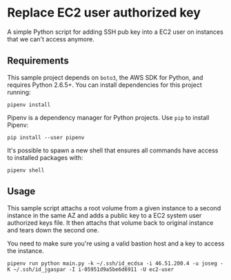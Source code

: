 # Replace EC2 user authorized key

A simple Python script for adding SSH pub key into a EC2 user on instances that we can't access anymore.

## Requirements

This sample project depends on `boto3`, the AWS SDK for Python, and requires
Python 2.6.5+. You can install dependencies for this project running:

    pipenv install

Pipenv is a dependency manager for Python projects. Use `pip` to install Pipenv:

    pip install --user pipenv

It's possible to spawn a new shell that ensures all commands have access to installed packages with:

    pipenv shell

## Usage

This sample script attachs a root volume from a given instance to a second instance in
the same AZ and adds a public key to a EC2 system user authorized keys file. It then
attachs that volume back to original instance and tears down the second one.

You need to make sure you're using a valid bastion host and a key to access the instance.

    pipenv run python main.py -k ~/.ssh/id_ecdsa -i 46.51.200.4 -u joseg -K ~/.ssh/id_jgaspar -I i-05951d9a5be6d6911 -U ec2-user
